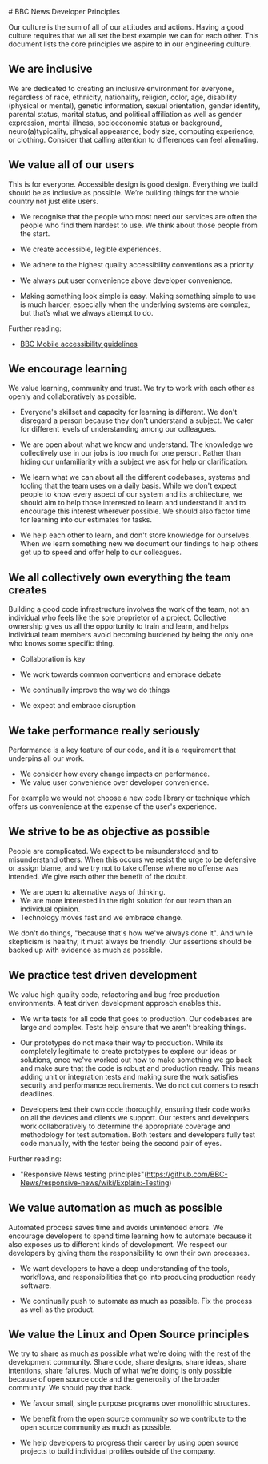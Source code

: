 # BBC News Developer Principles

Our culture is the sum of all of our attitudes and actions. Having a good culture requires that we all set the best example we can for each other. This document lists the core principles we aspire to in our engineering culture.


## We are inclusive

We are dedicated to creating an inclusive environment for everyone, regardless of race, ethnicity, nationality, religion, color, age, disability (physical or mental), genetic information, sexual orientation, gender identity, parental status, marital status, and political affiliation as well as gender expression, mental illness, socioeconomic status or background, neuro(a)typicality, physical appearance, body size, computing experience, or clothing. Consider that calling attention to differences can feel alienating.

## We value all of our users

This is for everyone. Accessible design is good design. Everything we build should be as inclusive as possible. We’re building things for the whole country not just elite users.

 * We recognise that the people who most need our services are often the people who find them hardest to use. We think about those people from the start.

 * We create accessible, legible experiences.

 * We adhere to the highest quality accessibility conventions as a priority.

 * We always put user convenience above developer convenience.

 * Making something look simple is easy. Making something simple to use is much harder, especially when the underlying systems are complex, but that’s what we always attempt to do.

Further reading:

 * [BBC Mobile accessibility guidelines](http://www.bbc.co.uk/guidelines/futuremedia/accessibility/mobile)

## We encourage learning

We value learning, community and trust. We try to work with each other as openly and collaboratively as possible.

 * Everyone's skillset and capacity for learning is different. We don't disregard a person because they don't understand a subject. We cater for different levels of understanding among our colleagues.

 * We are open about what we know and understand. The knowledge we collectively use in our jobs is too much for one person. Rather than hiding our unfamiliarity with a subject we ask for help or clarification.

 * We learn what we can about all the different codebases, systems and tooling that the team uses on a daily basis. While we don't expect people to know every aspect of our system and its architecture, we should aim to help those interested to learn and understand it and to encourage this interest wherever possible. We should also factor time for learning into our estimates for tasks.

 * We help each other to learn, and don't store knowledge for ourselves. When we learn something new we document our findings to help others get up to speed and offer help to our colleagues.

## We all collectively own everything the team creates

Building a good code infrastructure involves the work of the team, not an individual who feels like the sole proprietor of a project. Collective ownership gives us all the opportunity to train and learn, and helps individual team members avoid becoming burdened by being the only one who knows some specific thing.

 * Collaboration is key

 * We work towards common conventions and embrace debate

 * We continually improve the way we do things

 * We expect and embrace disruption

## We take performance really seriously

Performance is a key feature of our code, and it is a requirement that underpins all our work.

 * We consider how every change impacts on performance.
 * We value user convenience over developer convenience.

For example we would not choose a new code library or technique which offers us convenience at the expense of the user's experience.

## We strive to be as objective as possible

People are complicated. We expect to be misunderstood and to misunderstand others. When this occurs we resist the urge to be defensive or assign blame, and we try not to take offense where no offense was intended. We give each other the benefit of the doubt.

 * We are open to alternative ways of thinking.
 * We are more interested in the right solution for our team than an individual opinion.
 * Technology moves fast and we embrace change.

We don't do things, "because that's how we've always done it". And while skepticism is healthy, it must always be friendly. Our assertions should be backed up with evidence as much as possible.

## We practice test driven development

We value high quality code, refactoring and bug free production environments.  A test driven development approach enables this.

 * We write tests for all code that goes to production. Our codebases are large and complex. Tests help ensure that we aren't breaking things.

 * Our prototypes do not make their way to production. While its completely legitimate to create prototypes to explore our ideas or solutions, once we've worked out how to make something we go back and make sure that the code is robust and production ready. This means adding unit or integration tests and making sure the work satisfies security and performance requirements. We do not cut corners to reach deadlines.

 * Developers test their own code thoroughly, ensuring their code works on all the devices and clients we support. Our testers and developers work collaboratively to determine the appropriate coverage and methodology for test automation. Both testers and developers fully test code manually, with the tester being the second pair of eyes.

Further reading:

 * "Responsive News testing principles"(https://github.com/BBC-News/responsive-news/wiki/Explain:-Testing)

## We value automation as much as possible

Automated process saves time and avoids unintended errors.  We encourage developers to spend time learning how to automate because it also exposes us to different kinds of development.  We respect our developers by giving them the responsibility to own their own processes.

 * We want developers to have a deep understanding of the tools, workflows, and responsibilities that go into producing production ready software.

 * We continually push to automate as much as possible. Fix the process as well as the product.

## We value the Linux and Open Source principles

We try to share as much as possible what we're doing with the rest of the development community. Share code, share designs, share ideas, share intentions, share failures. Much of what we’re doing is only possible because of open source code and the generosity of the broader community. We should pay that back.

 * We favour small, single purpose programs over monolithic structures.

 * We benefit from the open source community so we contribute to the open source community as much as possible.

 * We help developers to progress their career by using open source projects to build individual profiles outside of the company.
